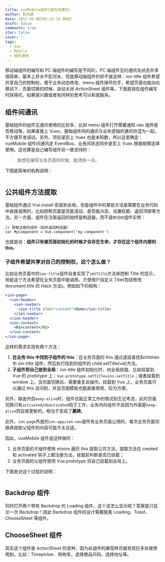 ```yaml
---
title: vueMobile组件(组件间通讯)
author: 烈风裘
date: 2017-02-06T05:22:14.000Z
draft: false
comments: true
star: false
cover: ''
tags: 
  - Vue
  - Mobile
  - 组件通信
---
```


移动端组件的编写和 PC 端组件的编写是不同的，PC 端组件见的通讯及状态共享很简单，基本上井水不犯河水，但是移动端组件的却不是这样：ion-title 组件希望共享自己的控制权，便于业务动态修改、menu 组件弹开的手，希望页面也能向右移动下、页面切换的时候，自动关闭 ActionSheet 组件等。下面是我在组件编写时踩得坑，如果感兴趣或者有同样的思考可以和我联系。

## 组件间通讯

基础组件的组件见通讯使用的比较多，比如 menu 组件打开需要通知 nav 组件是否移动等，如果直接上 Vuex，基础组件间的通讯与业务逻辑的通讯将混为一起，不方便开发调试。另外，项目是否上 Vuex 也是未知数，所以这里确定：vueMobile 组件间通讯走 EventBus，业务间状态同步是否上 Vuex 根据规模选择使用。这也算是自己编写组件前一致坚持的：

> 我想在编写业务页面的时候，能清爽一点。

下图是简单的机构说明：

![]()

## 公共组件方法提取

基础组件通过 Vue.install 安装到全局，但是组件中的某些方法是需要在业务代码中直接调用的，比如控制页面是否能滚动、是否能点击、设置标题、返回顶部等方法。另一方面，组件在注册返回的始终是构造器，而不是`鲜活的`组件实例：

```
// 获取注册的组件（始终返回构造器）
var MyComponent = Vue.component('my-component')
```

也就是说：**组件只有被页面初始化的时候才会存在生命，才存在这个组件内部的 this**。

### 子组件希望共享对自己的控制权，这个怎么做？

比如业务页面中的`ion-title`组件自身实现了`setTitle`方法来控制 Title 的显示，但是这个方法希望在业务页面中能调用，方便用户自定义 Title(包括修改 document.title 的 Hack 方法)。例如如下的结构：

```jsx
<ion-page>
  <ion-header>
    <ion-navbar>
      <ion-title slot="content">Demo</ion-title>
    </ion-navbar>
  </ion-header>
  <ion-content>
    <h1>content</h1>
  </ion-content>
</ion-page>
```

这样的需求实现有两个方法：

1.  **在业务 this 中找到子组件的 this**：在业务页面的 this 通过逐层查找$children 中 ion-title 组件，然后执行找到的组件的 child.setTitle(val)方法。
2.  **子组件将自己放到全局**：ion-title 组件初始化时，向全局挂载，比如挂载到 Vue 的 prototype 上：`Vue.prototype.setTitle=ins.setTitle`；或者挂载到 window 上。当页面切换后，需要重复此操作。挂载到 Vue 上，业务页面可以通过 this 访问到，并且页面模板也能直接使用，较为方便。

另外，路由开启`keep-alive`时，组件也能正常工作的情况别忘记考虑，此时页面切换只有`activated/deactivated`钩子工作，业务内的组件不会因为外面是`keep-alive`而自我更新的，相当于变成了**墓碑**。

此外，`ion-page`外层的`ion-app/ion-nav`是所有业务页面公用的，每次业务页面切换再提取父组件的内容可能不太合适。

因此，vueMobile 组件是这样做的：

1.  业务页面的子组件使用 mixins 遍历 this 提取公共方法，提取方法在 created 和 activated 钩子上都注册方法，挂载前判断是否已挂载；
2.  业务页面的父组件使用 Vue.prototype 将自己挂载到全局上。

下面是对这个过程的说明：

![]()

## Backdrop 组件

同时打开两个带有 Backdrop 的 Loading 组件，这个该怎么显示呢？答案是只显示一次 Backdrop！因此 Backdrop 组件的设计需要脱离 Loading、Toast、ChooseSheet 等组件。

## ChooseSheet 组件

其实这个组件是 ActionSheet 的变种，因为此组件的展现样式被发现在多处被使用到，比如：Timepicker、购物车、选择商品尺码、选择地址等。
